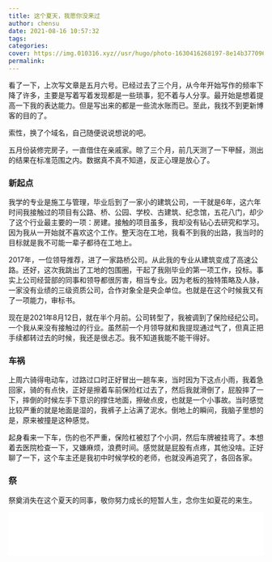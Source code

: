 ```yaml
---
title: 这个夏天，我愿你没来过
author: chensu
date: 2021-08-16 10:57:32
tags:
categories:
cover: https://img.010316.xyz//usr/hugo/photo-1630416268197-8e14b3770960.png
permalink: 
---
```

看了一下，上次写文章是五月六号。已经过去了三个月，从今年开始写作的频率下降了许多，主要是写着写着发现都是一些琐事，犯不着与人分享。最开始是想着提高一下我的表达能力。但是写出来的都是一些流水账而已。至此，我找不到更新博客的目的了。

索性，换了个域名，自己随便说说想说的吧。

五月份装修完房子，一直借住在亲戚家。晾了三个月，前几天测了一下甲醛，测出的结果在标准范围之内。数据真不真不知道，反正心理是放心了。

### 新起点

我学的专业是施工与管理，毕业后到了一家小的建筑公司，一干就是6年，这六年时间我接触过的项目有公路、桥、公园、学校、古建筑、纪念馆，五花八门，却少了这个行业最主要的一项：房建。接触的项目虽多，我却没有钻心去研究和学习。因为我从一开始就不喜欢这个工作。整天泡在工地，我看不到我的出路，我当时的目标就是我不可能一辈子都待在工地上。

2017年，一位领导推荐，进了一家路桥公司。从此我的专业从建筑变成了高速公路。还好，这次我跳出了工地的包围圈，干起了我刚毕业的第一项工作，投标。事实上公司经营部的同事和领导都很厉害，相当专业。因为老板的独特策略及人脉，一家没有业绩的三级资质公司，合作对象全是央企单位。也就是在这个时候我又有了一项能力，审标书。

现在是2021年8月12日，就在半个月前。公司转型了，我被调到了保险经纪公司。一个我从来没有接触过的行业。虽然前一个月领导就和我提现通过气了，但真正把手续都转过去的时候，我还是很忐忑。我不知道我能不能干得好。

### 车祸

上周六骑得电动车，过路过口时正好冒出一趟车来，当时因为下这点小雨，我着急回家，骑的有点快，正好是擦着车前保险杠过去了，然后我就滑倒了，屁股摔了一下，摔倒的时候左手下意识的撑住地面，擦破点皮，也就是一个小事故。当时感觉比较严重的就是地面是湿的，我裤子上沾满了泥水。倒地上的瞬间，我脑子里想的是，原来被撞是这种感觉。

起身看来一下车，伤的也不严重，保险杠被怼了个小洞，然后车牌被挂弯了。本想着去医院检查一下，又嫌麻烦，浪费时间。感觉就是屁股有点疼，其他没啥。正好聊了一下，这个车主还是我初中时候学校的老师，也就没再追究了，各回各家。

### 祭

祭奠消失在这个夏天的同事，敬你努力成长的短暂人生，念你生如夏花的来生。

<iframe frameborder="no" border="0" marginwidth="0" marginheight="0" width="100%" height="86" src="//music.163.com/outchain/player?type=2&id=1862539409&auto=0&height=66"></iframe>

